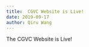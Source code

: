 ```yaml
---
title:  CGVC Website is Live!
date: 2019-09-17
author: Qiru Wang
---
```


The CGVC Website is Live!
